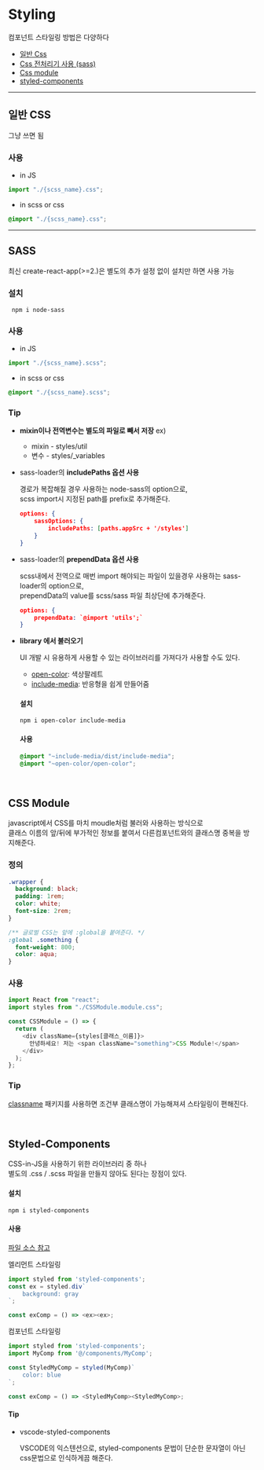 # Styling

컴포넌트 스타일링 방법은 다양하다

- [일반 Css](https://github.com/ginameee/react-playground/tree/master/styling#%EC%9D%BC%EB%B0%98-css)
- [Css 전처리기 사용 (sass)](https://github.com/ginameee/react-playground/tree/master/styling#sass)
- [Css module](https://github.com/ginameee/react-playground/tree/master/styling#css-module)
- [styled-components](https://github.com/ginameee/react-playground/tree/master/styling#styled-components)

---

## 일반 CSS

그냥 쓰면 됨

### 사용

- in JS

```javascript
import "./{scss_name}.css";
```

- in scss or css

```css
@import "./{scss_name}.css";
```

---

## SASS

최신 create-react-app(>=2.)은 별도의 추가 설정 없이 설치만 하면 사용 가능

### 설치

```shell
 npm i node-sass
```

### 사용

- in JS

```javascript
import "./{scss_name}.scss";
```

- in scss or css

```css
@import "./{scss_name}.scss";
```

### Tip

- **mixin이나 전역변수는 별도의 파일로 빼서 저장**
  ex)
  - mixin - styles/util
  - 변수 - styles/\_variables
- sass-loader의 **includePaths 옵션 사용**

  경로가 복잡해질 경우 사용하는 node-sass의 option으로, <br> scss import시 지정된 path를 prefix로 추가해준다.

  ```json
  options: {
      sassOptions: {
          includePaths: [paths.appSrc + '/styles']
      }
  }
  ```

- sass-loader의 **prependData 옵션 사용**

  scss내에서 전역으로 매번 import 해야되는 파일이 있을경우 사용하는 sass-loader의 option으로, <br>
  prependData의 value를 scss/sass 파일 최상단에 추가해준다.

  ```json
  options: {
      prependData: `@import 'utils';`
  }
  ```

- **library 에서 불러오기**

  UI 개발 시 유용하게 사용할 수 있는 라이브러리를 가져다가 사용할 수도 있다.

  - [open-color](https://www.npmjs.com/package/open-color): 색상팔레트
  - [include-media](https://www.npmjs.com/package/include-media): 반응형을 쉽게 만들어줌

  #### 설치

  ```
  npm i open-color include-media
  ```

  #### 사용

  ```scss
  @import "~include-media/dist/include-media";
  @import "~open-color/open-color";
  ```

<br>

## CSS Module

javascript에서 CSS를 마치 moudle처럼 불러와 사용하는 방식으로 <br>
클래스 이름의 앞/뒤에 부가적인 정보를 붙여서 다른컴포넌트와의 클래스명 중복을 방지해준다.

### 정의

```css
.wrapper {
  background: black;
  padding: 1rem;
  color: white;
  font-size: 2rem;
}

/** 글로벌 CSS는 앞에 :global을 붙여준다. */
:global .something {
  font-weight: 800;
  color: aqua;
}
```

### 사용

```javascript
import React from "react";
import styles from "./CSSModule.module.css";

const CSSModule = () => {
  return (
    <div className={styles[클래스_이름]}>
      안녕하세요! 저는 <span className="something">CSS Module!</span>
    </div>
  );
};
```

### Tip

[classname](https://www.npmjs.com/package/classname) 패키지를 사용하면 조건부 클래스명이 가능해져셔 스타일링이 편해진다.

<br>

## Styled-Components

CSS-in-JS을 사용하기 위한 라이브러리 중 하나 <br>
별도의 .css / .scss 파일을 만들지 않아도 된다는 장점이 있다.

#### 설치

```
npm i styled-components
```

#### 사용

[파일 소스 참고](./src/using-styled-components/StyledComponents.js)

엘리먼트 스타일링

```javascript
import styled from 'styled-components';
const ex = styled.div`
    background: gray
`;

const exComp = () => <ex><ex>;
```

컴포넌트 스타일링

```javascript
import styled from 'styled-components';
import MyComp from '@/components/MyComp';

const StyledMyComp = styled(MyComp)`
    color: blue
`;

const exComp = () => <StyledMyComp><StyledMyComp>;
```

#### Tip

- vscode-styled-components

  VSCODE의 익스텐션으로, styled-components 문법이 단순한 문자열이 아닌 css문법으로 인식하게끔 해준다.

